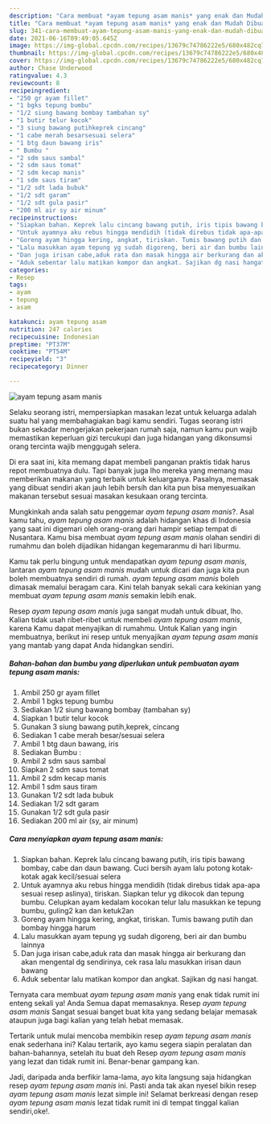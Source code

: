 ```yaml
---
description: "Cara membuat *ayam tepung asam manis* yang enak dan Mudah Dibuat"
title: "Cara membuat *ayam tepung asam manis* yang enak dan Mudah Dibuat"
slug: 341-cara-membuat-ayam-tepung-asam-manis-yang-enak-dan-mudah-dibuat
date: 2021-06-16T09:49:05.645Z
image: https://img-global.cpcdn.com/recipes/13679c74786222e5/680x482cq70/ayam-tepung-asam-manis-foto-resep-utama.jpg
thumbnail: https://img-global.cpcdn.com/recipes/13679c74786222e5/680x482cq70/ayam-tepung-asam-manis-foto-resep-utama.jpg
cover: https://img-global.cpcdn.com/recipes/13679c74786222e5/680x482cq70/ayam-tepung-asam-manis-foto-resep-utama.jpg
author: Chase Underwood
ratingvalue: 4.3
reviewcount: 8
recipeingredient:
- "250 gr ayam fillet"
- "1 bgks tepung bumbu"
- "1/2 siung bawang bombay tambahan sy"
- "1 butir telur kocok"
- "3 siung bawang putihkeprek cincang"
- "1 cabe merah besarsesuai selera"
- "1 btg daun bawang iris"
- " Bumbu "
- "2 sdm saus sambal"
- "2 sdm saus tomat"
- "2 sdm kecap manis"
- "1 sdm saus tiram"
- "1/2 sdt lada bubuk"
- "1/2 sdt garam"
- "1/2 sdt gula pasir"
- "200 ml air sy air minum"
recipeinstructions:
- "Siapkan bahan. Keprek lalu cincang bawang putih, iris tipis bawang bombay, cabe dan daun bawang. Cuci bersih ayam lalu potong kotak-kotak agak kecil/sesuai selera"
- "Untuk ayamnya aku rebus hingga mendidih (tidak direbus tidak apa-apa sesuai resep aslinya), tiriskan. Siapkan telur yg dikocok dan tepung bumbu. Celupkan ayam kedalam kocokan telur lalu masukkan ke tepung bumbu, guling2 kan dan ketuk2an"
- "Goreng ayam hingga kering, angkat, tiriskan. Tumis bawang putih dan bombay hingga harum"
- "Lalu masukkan ayam tepung yg sudah digoreng, beri air dan bumbu lainnya"
- "Dan juga irisan cabe,aduk rata dan masak hingga air berkurang dan akan mengental dg sendirinya, cek rasa lalu masukkan irisan daun bawang"
- "Aduk sebentar lalu matikan kompor dan angkat. Sajikan dg nasi hangat."
categories:
- Resep
tags:
- ayam
- tepung
- asam

katakunci: ayam tepung asam 
nutrition: 247 calories
recipecuisine: Indonesian
preptime: "PT37M"
cooktime: "PT54M"
recipeyield: "3"
recipecategory: Dinner

---
```



![*ayam tepung asam manis*](https://img-global.cpcdn.com/recipes/13679c74786222e5/680x482cq70/ayam-tepung-asam-manis-foto-resep-utama.jpg)

Selaku seorang istri, mempersiapkan masakan lezat untuk keluarga adalah suatu hal yang membahagiakan bagi kamu sendiri. Tugas seorang istri bukan sekadar mengerjakan pekerjaan rumah saja, namun kamu pun wajib memastikan keperluan gizi tercukupi dan juga hidangan yang dikonsumsi orang tercinta wajib menggugah selera.

Di era  saat ini, kita memang dapat membeli panganan praktis tidak harus repot membuatnya dulu. Tapi banyak juga lho mereka yang memang mau memberikan makanan yang terbaik untuk keluarganya. Pasalnya, memasak yang dibuat sendiri akan jauh lebih bersih dan kita pun bisa menyesuaikan makanan tersebut sesuai masakan kesukaan orang tercinta. 



Mungkinkah anda salah satu penggemar *ayam tepung asam manis*?. Asal kamu tahu, *ayam tepung asam manis* adalah hidangan khas di Indonesia yang saat ini digemari oleh orang-orang dari hampir setiap tempat di Nusantara. Kamu bisa membuat *ayam tepung asam manis* olahan sendiri di rumahmu dan boleh dijadikan hidangan kegemaranmu di hari liburmu.

Kamu tak perlu bingung untuk mendapatkan *ayam tepung asam manis*, lantaran *ayam tepung asam manis* mudah untuk dicari dan juga kita pun boleh membuatnya sendiri di rumah. *ayam tepung asam manis* boleh dimasak memalui beragam cara. Kini telah banyak sekali cara kekinian yang membuat *ayam tepung asam manis* semakin lebih enak.

Resep *ayam tepung asam manis* juga sangat mudah untuk dibuat, lho. Kalian tidak usah ribet-ribet untuk membeli *ayam tepung asam manis*, karena Kamu dapat menyajikan di rumahmu. Untuk Kalian yang ingin membuatnya, berikut ini resep untuk menyajikan *ayam tepung asam manis* yang mantab yang dapat Anda hidangkan sendiri.

<!--inarticleads1-->

##### Bahan-bahan dan bumbu yang diperlukan untuk pembuatan *ayam tepung asam manis*:

1. Ambil 250 gr ayam fillet
1. Ambil 1 bgks tepung bumbu
1. Sediakan 1/2 siung bawang bombay (tambahan sy)
1. Siapkan 1 butir telur kocok
1. Gunakan 3 siung bawang putih,keprek, cincang
1. Sediakan 1 cabe merah besar/sesuai selera
1. Ambil 1 btg daun bawang, iris
1. Sediakan  Bumbu :
1. Ambil 2 sdm saus sambal
1. Siapkan 2 sdm saus tomat
1. Ambil 2 sdm kecap manis
1. Ambil 1 sdm saus tiram
1. Gunakan 1/2 sdt lada bubuk
1. Sediakan 1/2 sdt garam
1. Gunakan 1/2 sdt gula pasir
1. Sediakan 200 ml air (sy, air minum)




<!--inarticleads2-->

##### Cara menyiapkan *ayam tepung asam manis*:

1. Siapkan bahan. Keprek lalu cincang bawang putih, iris tipis bawang bombay, cabe dan daun bawang. Cuci bersih ayam lalu potong kotak-kotak agak kecil/sesuai selera
1. Untuk ayamnya aku rebus hingga mendidih (tidak direbus tidak apa-apa sesuai resep aslinya), tiriskan. Siapkan telur yg dikocok dan tepung bumbu. Celupkan ayam kedalam kocokan telur lalu masukkan ke tepung bumbu, guling2 kan dan ketuk2an
1. Goreng ayam hingga kering, angkat, tiriskan. Tumis bawang putih dan bombay hingga harum
1. Lalu masukkan ayam tepung yg sudah digoreng, beri air dan bumbu lainnya
1. Dan juga irisan cabe,aduk rata dan masak hingga air berkurang dan akan mengental dg sendirinya, cek rasa lalu masukkan irisan daun bawang
1. Aduk sebentar lalu matikan kompor dan angkat. Sajikan dg nasi hangat.




Ternyata cara membuat *ayam tepung asam manis* yang enak tidak rumit ini enteng sekali ya! Anda Semua dapat memasaknya. Resep *ayam tepung asam manis* Sangat sesuai banget buat kita yang sedang belajar memasak ataupun juga bagi kalian yang telah hebat memasak.

Tertarik untuk mulai mencoba membikin resep *ayam tepung asam manis* enak sederhana ini? Kalau tertarik, ayo kamu segera siapin peralatan dan bahan-bahannya, setelah itu buat deh Resep *ayam tepung asam manis* yang lezat dan tidak rumit ini. Benar-benar gampang kan. 

Jadi, daripada anda berfikir lama-lama, ayo kita langsung saja hidangkan resep *ayam tepung asam manis* ini. Pasti anda tak akan nyesel bikin resep *ayam tepung asam manis* lezat simple ini! Selamat berkreasi dengan resep *ayam tepung asam manis* lezat tidak rumit ini di tempat tinggal kalian sendiri,oke!.

